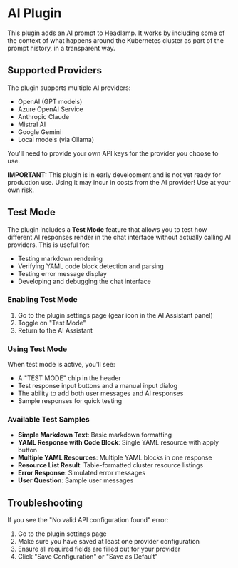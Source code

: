 # AI Plugin

This plugin adds an AI prompt to Headlamp. It works by including some of the context of what happens around the
Kubernetes cluster as part of the prompt history, in a transparent way.

## Supported Providers

The plugin supports multiple AI providers:

- OpenAI (GPT models)
- Azure OpenAI Service
- Anthropic Claude
- Mistral AI
- Google Gemini
- Local models (via Ollama)

You'll need to provide your own API keys for the provider you choose to use.

**IMPORTANT:** This plugin is in early development and is not yet ready for production use. Using it may incur
in costs from the AI provider! Use at your own risk.

## Test Mode

The plugin includes a **Test Mode** feature that allows you to test how different AI responses render in the chat interface without actually calling AI providers. This is useful for:

- Testing markdown rendering
- Verifying YAML code block detection and parsing
- Testing error message display
- Developing and debugging the chat interface

### Enabling Test Mode

1. Go to the plugin settings page (gear icon in the AI Assistant panel)
2. Toggle on "Test Mode"
3. Return to the AI Assistant

### Using Test Mode

When test mode is active, you'll see:
- A "TEST MODE" chip in the header
- Test response input buttons and a manual input dialog
- The ability to add both user messages and AI responses
- Sample responses for quick testing

### Available Test Samples

- **Simple Markdown Text**: Basic markdown formatting
- **YAML Response with Code Block**: Single YAML resource with apply button
- **Multiple YAML Resources**: Multiple YAML blocks in one response
- **Resource List Result**: Table-formatted cluster resource listings
- **Error Response**: Simulated error messages
- **User Question**: Sample user messages

## Troubleshooting

If you see the "No valid API configuration found" error:

1. Go to the plugin settings page
2. Make sure you have saved at least one provider configuration
3. Ensure all required fields are filled out for your provider
4. Click "Save Configuration" or "Save as Default"
